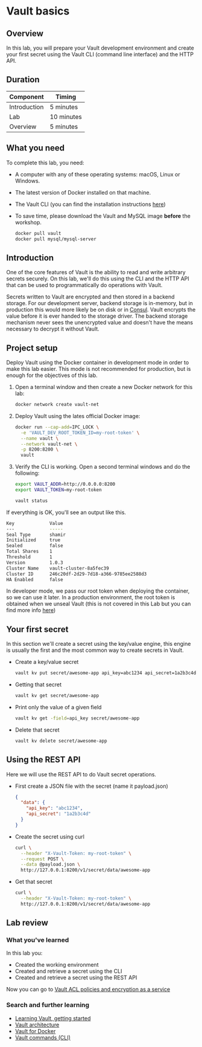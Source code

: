 # Vault basics

## Overview

In this lab, you will prepare your Vault development environment and create your first secret using the Vault CLI (command line interface) and the HTTP API.

## Duration

|Component       |Timing            |
|----------------|------------------|
|Introduction    |5 minutes         |
|Lab             |10 minutes        |
|Overview        |5 minutes         |

## What you need

To complete this lab, you need:

- A computer with any of these operating systems: macOS, Linux or Windows.
- The latest version of Docker installed on that machine.
- The Vault CLI (you can find the installation instructions [here](https://www.vaultproject.io/docs/install/))
- To save time, please download the Vault and MySQL image **before** the workshop.

  ```bash
  docker pull vault
  docker pull mysql/mysql-server
  ```

## Introduction

One of the core features of Vault is the ability to read and write arbitrary secrets securely. On this lab, we'll do this using the CLI and the HTTP API that can be used to programmatically do operations with Vault.

Secrets written to Vault are encrypted and then stored in a backend storage. For our development server, backend storage is in-memory, but in production this would more likely be on disk or in [Consul](https://www.consul.io/). Vault encrypts the value before it is ever handed to the storage driver. The backend storage mechanism never sees the unencrypted value and doesn't have the means necessary to decrypt it without Vault.

## Project setup

Deploy Vault using the Docker container in development mode in order to make this lab easier. This mode is not recommended for production, but is enough for the objectives of this lab.

1. Open a terminal window and then create a new Docker network for this lab:

    ```bash
    docker network create vault-net
    ```

2. Deploy Vault using the lates official Docker image:

    ```bash
    docker run --cap-add=IPC_LOCK \
      -e 'VAULT_DEV_ROOT_TOKEN_ID=my-root-token' \
      --name vault \
      --network vault-net \
      -p 8200:8200 \
      vault
    ```

3. Verify the CLI is working. Open a second terminal windows and do the following:

    ```bash
    export VAULT_ADDR=http://0.0.0.0:8200
    export VAULT_TOKEN=my-root-token

    vault status
    ```

If everything is OK, you'll see an output like this.

  ```bash
  Key             Value
  ---             -----
  Seal Type       shamir
  Initialized     true
  Sealed          false
  Total Shares    1
  Threshold       1
  Version         1.0.3
  Cluster Name    vault-cluster-8a5fec39
  Cluster ID      246c20df-2d29-7d18-a366-9785ee2588d3
  HA Enabled      false
  ```

In developer mode, we pass our root token when deploying the container, so we can use it later. In a production environment, the root token is obtained when we unseal Vault (this is not covered in this Lab but you can find more info [here](https://www.vaultproject.io/docs/concepts/seal.html))

## Your first secret

In this section we'll create a secret using the key/value engine, this engine is usually the first and the most common way to create secrets in Vault.

- Create a key/value secret

  ```bash
  vault kv put secret/awesome-app api_key=abc1234 api_secret=1a2b3c4d
  ```

- Getting that secret

  ```bash
  vault kv get secret/awesome-app
  ```

- Print only the value of a given field

  ```bash
  vault kv get -field=api_key secret/awesome-app
  ```

- Delete that secret

  ```bash
  vault kv delete secret/awesome-app
  ```

## Using the REST API

Here we will use the REST API to do Vault secret operations.

- First create a JSON file with the secret (name it payload.json)

  ```json
  {
    "data": {
      "api_key": "abc1234",
      "api_secret": "1a2b3c4d"
    }
  }
  ```

- Create the secret using curl

  ```bash
  curl \
    --header "X-Vault-Token: my-root-token" \
    --request POST \
    --data @payload.json \
    http://127.0.0.1:8200/v1/secret/data/awesome-app
  ```

- Get that secret

  ```bash
  curl \
    --header "X-Vault-Token: my-root-token" \
    http://127.0.0.1:8200/v1/secret/data/awesome-app
  ```

## Lab review

### What you've learned

In this lab you:

- Created the working environment
- Created and retrieve a secret using the CLI
- Created and retrieve a secret using the REST API

Now you can go to [Vault ACL policies and encryption as a service](https://github.com/walmartdigital/vault-101/blob/master/labs/lab-02.md)

### Search and further learning

- [Learning Vault, getting started](https://learn.hashicorp.com/vault/?track=getting-started#getting-started)
- [Vault architecture](https://www.vaultproject.io/docs/internals/architecture.html)
- [Vault for Docker](https://github.com/docker-library/docs/tree/master/vault)
- [Vault commands (CLI)](https://www.vaultproject.io/docs/commands/index.html)
